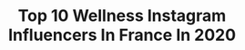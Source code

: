 ---
title: Top 10 Wellness Instagram Influencers In France In 2020
description: >-
  Find top wellness Instagram influencers in France in 2020. Most popular hashtags: #weekend #live #livetraining #lifestyle.
platform: Instagram
profiles:
  - username: "christellejavelier"
    fullname: >-
      CHRISTELLE JAVELIER
    location: "France"
    followers: 34461
    engagement: 250
    commentsToLikes: 0.107992
    id: ck14ky62lrwvd0i19005noapy
    verified: false
    hashtags: "#livetraining, #entrainement, #abdominaux, #fessiers"
  - username: "karoline.ro"
    fullname: >-
      Karoline
    location: "France"
    followers: 143215
    engagement: 321
    commentsToLikes: 0.032538
    id: ck8t9tlzupbb30j781tqxnzqy
    verified: false
    hashtags: "#homeworkout, #beyoga, #beaware, #deadlift"
  - username: "kikachicaboom"
    fullname: >-
      Christelle Fourzali AJ
    location: "France"
    followers: 82460
    engagement: 127
    commentsToLikes: 0.067045
    id: ck6u4u8tn5ti80j71fqegw2ms
    verified: false
    hashtags: "#motherhood, #secondskin, #mellowyellow, #springinquarantine"
  - username: "racheloveee"
    fullname: >-
      Rachel Love
    location: "France"
    followers: 21241
    engagement: 355
    commentsToLikes: 0.034025
    id: ck0vw0h5nrk0j0i19ox400o6i
    verified: false
    hashtags: "#missedutho"
  - username: "dcopperman"
    fullname: >-
      ☼ Danielle Copperman ☾
    location: "France"
    followers: 51735
    engagement: 164
    commentsToLikes: 0.038762
    id: ck13aolsjrewx0i19omerueq9
    verified: false
    hashtags: "#happyearthday, #ad, #styledayfriday"
  - username: "viveka_b"
    fullname: >-
      The_blond_matcha
    location: "France"
    followers: 46851
    engagement: 245
    commentsToLikes: 0.023182
    id: ck5zodibxqbgx0i14unqta2pt
    verified: false
    hashtags: "#mindbodysoul, #food, #mybirthday, #digitaldetox"
  - username: "nora.elisa_"
    fullname: >-
      💟 Nora Elisa
    location: "France"
    followers: 5906
    engagement: 1146
    commentsToLikes: 0.014336
    id: ck9hb4xvzfewm0j78v6ftl0zs
    verified: false
    hashtags: "#france, #business, #success, #shapeonfire"
  - username: "maximegruson_"
    fullname: >-
      MG Personal Trainer | Workouts
    location: "France"
    followers: 20776
    engagement: 380
    commentsToLikes: 0.128158
    id: ck6ty5sju1uh90j7110pwp7fd
    verified: false
    hashtags: "#fitmodel, #nikeathlete, #sneakerhead, #poolparty"
  - username: "elylemieux"
    fullname: >-
      ELY
    location: "France"
    followers: 39710
    engagement: 425
    commentsToLikes: 0.367445
    id: ck5cakff4dktk0i112gh1l5x9
    verified: false
    hashtags: "#sundaythoughts, #mystructubecollab, #maisaussiachete, #encouragerlocal"
  - username: "juakhumalo"
    fullname: >-
      Juanita K. Khumalo
    location: "France"
    followers: 33506
    engagement: 309
    commentsToLikes: 0.106235
    id: ck5zt85bxzwz70i14g08qav66
    verified: false
    hashtags: "#healthliving, #beproactive, #wellness, #foodies"
---